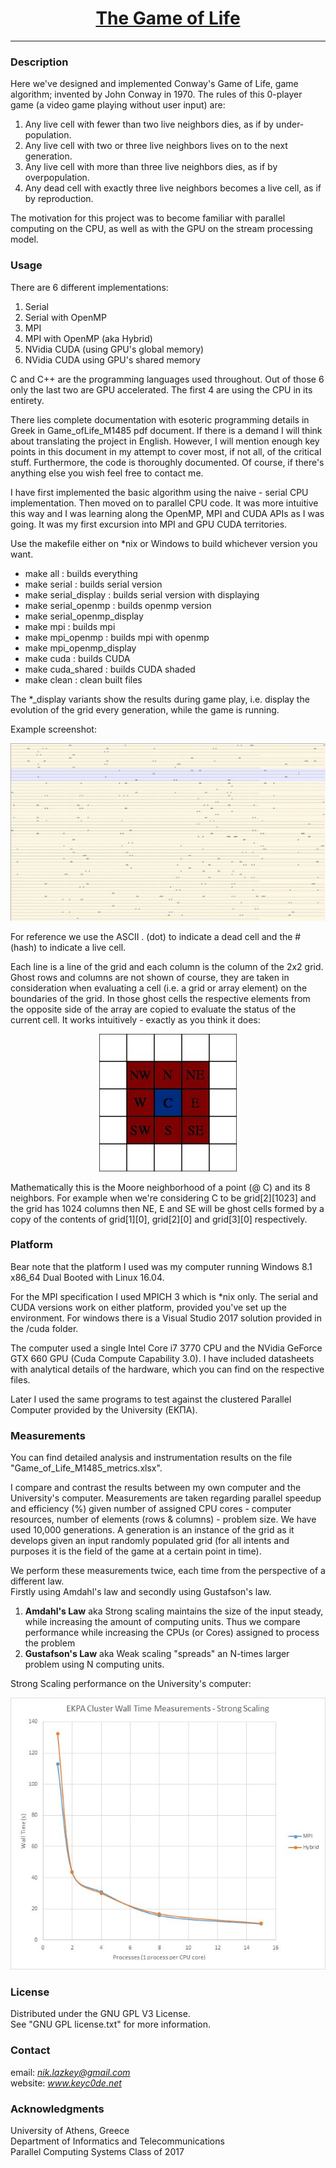 <h1 align="center">
	<a href="https://github.com/KeyC0de/GameOfLife_Serial_OpenMp_Cuda">The Game of Life</a>
</h1>
<hr>


### Description

Here we've designed and implemented Conway's Game of Life, game algorithm; invented by John Conway in 1970.
The rules of this 0-player game (a video game playing without user input) are:

1. Any live cell with fewer than two live neighbors dies, as if by under-population.
2. Any live cell with two or three live neighbors lives on to the next generation.
3. Any live cell with more than three live neighbors dies, as if by overpopulation.
4. Any dead cell with exactly three live neighbors becomes a live cell, as if by reproduction.

The motivation for this project was to become familiar with parallel computing on the CPU, as well as with the GPU on the stream processing model.


### Usage

There are 6 different implementations:

1. Serial
2. Serial with OpenMP
3. MPI
4. MPI with OpenMP (aka Hybrid)
5. NVidia CUDA (using GPU's global memory)
6. NVidia CUDA using GPU's shared memory

C and C++ are the programming languages used throughout.
Out of those 6 only the last two are GPU accelerated. The first 4 are using the CPU in its entirety.

There lies complete documentation with esoteric programming details in Greek in Game\_ofLife\_M1485 pdf document. If there is a demand I will think about translating the project in English. However, I will mention enough key points in this document in my attempt to cover most, if not all, of the critical stuff. Furthermore, the code is thoroughly documented. Of course, if there's anything else you wish feel free to contact me.  

I have first implemented the basic algorithm using the naive - serial CPU implementation. Then moved on to parallel CPU code. It was more intuitive this way and I was learning along the OpenMP, MPI and CUDA APIs as I was going. It was my first excursion into MPI and GPU CUDA territories.

Use the makefile either on *nix or Windows to build whichever version you want.

* make all : builds everything
* make serial : builds serial version
* make serial\_display : builds serial version with displaying
* make serial\_openmp : builds openmp version
* make serial\_openmp\_display
* make mpi : builds mpi
* make mpi\_openmp : builds mpi with openmp
* make mpi\_openmp\_display
* make cuda : builds CUDA
* make cuda_shared : builds CUDA shaded
* make clean : clean built files

The *_display variants show the results during game play, i.e. display the evolution of the grid every generation, while the game is running.

Example screenshot:

<p style="text-align: center;">
	<img src="_present/grid_screenshot.jpg" />
</p>

For reference we use the ASCII . (dot) to indicate a dead cell and the # (hash) to indicate a live cell.

Each line is a line of the grid and each column is the column of the 2x2 grid. Ghost rows and columns are not shown of course, they are taken in consideration when evaluating a cell (i.e. a grid or array element) on the boundaries of the grid. In those ghost cells the respective elements from the opposite side of the array are copied to evaluate the status of the current cell.
It works intuitively - exactly as you think it does:

<p style="text-align: center;">
	<img src="_present/grid.jpg" />
</p>

Mathematically this is the Moore neighborhood of a point (@ C) and its 8 neighbors.
For example when we're considering C to be grid[2][1023] and the grid has 1024 columns then NE, E and SE will be ghost cells formed by a copy of the contents of grid[1][0], grid[2][0] and grid[3][0] respectively.


### Platform

Bear note that the platform I used was my computer running Windows 8.1 x86_64 Dual Booted with Linux 16.04.

For the MPI specification I used MPICH 3 which is *nix only. The serial and CUDA versions work on either platform, provided you've set up the environment. For windows there is a Visual Studio 2017 solution provided in the /cuda folder.

The computer used a single Intel Core i7 3770 CPU and the NVidia GeForce GTX 660 GPU (Cuda Compute Capability 3.0).
I have included datasheets with analytical details of the hardware, which you can find on the respective files.

Later I used the same programs to test against the clustered Parallel Computer provided by the University (ΕΚΠΑ).


### Measurements

You can find detailed analysis and instrumentation results on the file "Game\_of\_Life\_M1485\_metrics.xlsx".

I compare and contrast the results between my own computer and the University's computer. Measurements are taken regarding parallel speedup and efficiency (%) given number of assigned CPU cores - computer resources, number of elements (rows & columns) - problem size. We have used 10,000 generations. A generation is an instance of the grid as it develops given an input randomly populated grid (for all intents and purposes it is the field of the game at a certain point in time).

We perform these measurements twice, each time from the perspective of a different law.</br>
Firstly using Amdahl's law and secondly using Gustafson's law.
 
1. **Amdahl's Law** aka Strong scaling maintains the size of the input steady, while increasing the amount of computing units. Thus we compare performance while increasing the CPUs (or Cores) assigned to process the problem 
2. **Gustafson's Law** aka Weak scaling "spreads" an N-times larger problem using N computing units.

Strong Scaling performance on the University's computer:

<p style="text-align: center;">
	<img src="_present/strong_scaling.jpg" />
</p>


### License

Distributed under the GNU GPL V3 License.</br>
See "GNU GPL license.txt" for more information.


### Contact

email: *nik.lazkey@gmail.com* </br>
website: *www.keyc0de.net*


### Acknowledgments

University of Athens, Greece</br>
Department of Informatics and Telecommunications</br>
Parallel Computing Systems Class of 2017
